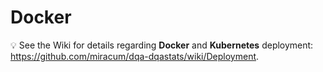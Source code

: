 # Docker

:bulb: See the Wiki for details regarding **Docker** and **Kubernetes** deployment: <https://github.com/miracum/dqa-dqastats/wiki/Deployment>.
